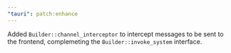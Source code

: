 ```yaml
---
"tauri": patch:enhance
---
```


Added `Builder::channel_interceptor` to intercept messages to be sent to the frontend, complemeting the `Builder::invoke_system` interface.
